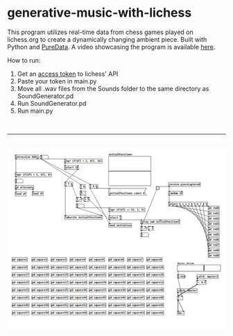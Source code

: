 # generative-music-with-lichess
This program utilizes real-time data from chess games played on lichess.org to create a dynamically changing ambient piece. Built with Python and [PureData](https://puredata.info/). A video showcasing the program is available [here](https://youtu.be/jxEspfsBjto).

How to run:

1. Get an [access token](https://www.lichess.org/account/oauth/token/) to lichess' API
2. Paste your token in main.py
3. Move all .wav files from the Sounds folder to the same directory as SoundGenerator.pd
5. Run SoundGenerator.pd
6. Run main.py
   
<br>

---

<br>

<img src="https://github.com/Eeelis/generative-music-with-lichess/blob/main/Images/SoundGenerator.png" width=800>

